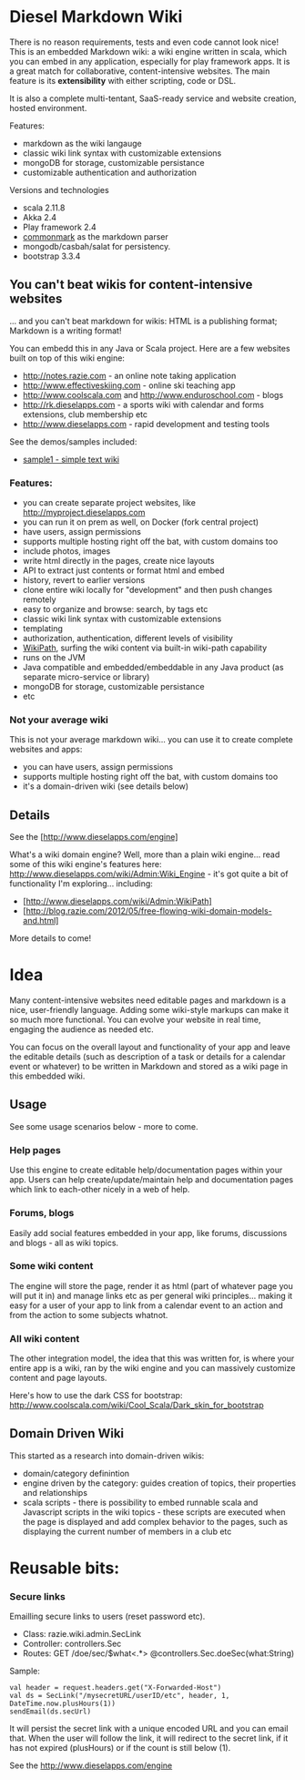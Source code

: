 # Diesel Markdown Wiki

There is no reason requirements, tests and even code cannot look nice! This is an embedded Markdown wiki:
a wiki engine written in scala, which you can embed in any application,
especially for play framework apps. It is a great match for collaborative,
content-intensive websites. The main feature is its **extensibility** with either scripting, code or DSL.

It is also a complete multi-tentant, SaaS-ready service and website creation, hosted environment.

Features:

- markdown as the wiki langauge
- classic wiki link syntax with customizable extensions
- mongoDB for storage, customizable persistance
- customizable authentication and authorization

Versions and technologies

- scala 2.11.8
- Akka 2.4
- Play framework 2.4
- [commonmark](https://github.com/atlassian/commonmark-java) as the markdown parser
- mongodb/casbah/salat for persistency.
- bootstrap 3.3.4

## You can't beat wikis for content-intensive websites

... and you can't beat markdown for wikis: HTML is a publishing format; Markdown is a writing format!

You can embedd this in any Java or Scala project. Here are a few websites built on top of this wiki engine:

- http://notes.razie.com - an online note taking application
- http://www.effectiveskiing.com - online ski teaching app
- http://www.coolscala.com and http://www.enduroschool.com - blogs
- http://rk.dieselapps.com - a sports wiki with calendar and forms extensions, club membership etc
- http://www.dieselapps.com - rapid development and testing tools

See the demos/samples included:

- [sample1 - simple text wiki](samples/sample1)

### Features:

- you can create separate project websites, like http://myproject.dieselapps.com
- you can run it on prem as well, on Docker (fork central project)
- have users, assign permissions
- supports multiple hosting right off the bat, with custom domains too
- include photos, images
- write html directly in the pages, create nice layouts
- API to extract just contents or format html and embed
- history, revert to earlier versions
- clone entire wiki locally for "development" and then push changes remotely
- easy to organize and browse: search, by tags etc
- classic wiki link syntax with customizable extensions
- templating
- authorization, authentication, different levels of visibility
- [WikiPath](http://www.coolscala.com/w/rk/wiki/Admin:WikiPath), surfing the wiki content via built-in wiki-path capability
- runs on the JVM
- Java compatible and embedded/embeddable in any Java product (as separate micro-service or library)
- mongoDB for storage, customizable persistance
- etc


### Not your average wiki

This is not your average markdown wiki... you can use it to create complete websites and apps:

- you can have users, assign permissions
- supports multiple hosting right off the bat, with custom domains too
- it's a domain-driven wiki (see details below)


## Details

See the [http://www.dieselapps.com/engine]

What's a wiki domain engine? Well, more than a plain wiki engine... read some of this wiki engine's features here: http://www.dieselapps.com/wiki/Admin:Wiki_Engine - it's got quite a bit of functionality I'm exploring... including:

- [http://www.dieselapps.com/wiki/Admin:WikiPath]
- [http://blog.razie.com/2012/05/free-flowing-wiki-domain-models-and.html]

More details to come!

Idea
=====

Many content-intensive websites need editable pages and markdown is a nice, user-friendly language. Adding some wiki-style markups can make it so much more functional. You can evolve your website in real time, engaging the audience as needed etc.

You can focus on the overall layout and functionality of your app and leave the editable details (such as description of a task or details for a calendar event or whatever) to be written in Markdown and stored as a wiki page in this embedded wiki.


## Usage

See some usage scenarios below - more to come.

### Help pages

Use this engine to create editable help/documentation pages within your app. Users can help create/update/maintain help and documentation pages which link to each-other nicely in a web of help.

### Forums, blogs

Easily add social features embedded in your app, like forums, discussions and blogs - all as wiki topics.

### Some wiki content

The engine will store the page, render it as html (part of whatever page you will put it in) and manage links etc as per general wiki principles... making it easy for a user of your app to link from a calendar event to an action and from the action to some subjects whatnot.

### All wiki content

The other integration model, the idea that this was written for, is where your entire app is a wiki, ran by the wiki engine and you can massively customize content and page layouts.

Here's how to use the dark CSS for bootstrap: http://www.coolscala.com/wiki/Cool_Scala/Dark_skin_for_bootstrap

## Domain Driven Wiki

This started as a research into domain-driven wikis:

- domain/category definintion
- engine driven by the category: guides creation of topics, their properties and relationships
- scala scripts - there is possibility to embed runnable scala and Javascript scripts in the wiki topics - these scripts are executed when the page is displayed and add complex behavior to the pages, such as displaying the current number of members in a club etc

# Reusable bits:

### Secure links

Emailling secure links to users (reset password etc).
- Class: razie.wiki.admin.SecLink
- Controller: controllers.Sec
- Routes:
    GET            /doe/sec/$what<.*>                   @controllers.Sec.doeSec(what:String)

Sample:

    val header = request.headers.get("X-Forwarded-Host")
    val ds = SecLink("/mysecretURL/userID/etc", header, 1, DateTime.now.plusHours(1))
    sendEmail(ds.secUrl)

It will persist the secret link with a unique encoded URL and you can email that. When the user will follow the link, it will redirect to the secret link, if it has not expired (plusHours) or if the count is still below (1).


See the http://www.dieselapps.com/engine
